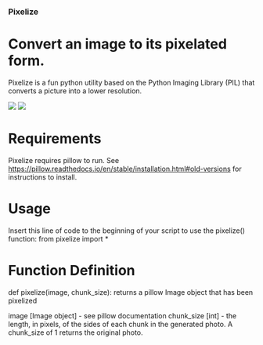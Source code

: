 ### Pixelize
# Convert an image to its pixelated form.

Pixelize is a fun python utility based on the Python Imaging Library (PIL) that converts a picture into a lower resolution.

<img src="https://imgur.com/a/zkKbQMw">

<img src="https://imgur.com/a/bgy39dJ">


# Requirements
Pixelize requires pillow to run. See https://pillow.readthedocs.io/en/stable/installation.html#old-versions for instructions to install.

# Usage
Insert this line of code to the beginning of your script to use the pixelize() function:
from pixelize import *

# Function Definition
def pixelize(image, chunk_size): returns a pillow Image object that has been pixelized

image [Image object] - see pillow documentation
chunk_size [int] - the length, in pixels, of the sides of each chunk in the generated photo. A chunk_size of 1 returns the original photo.
